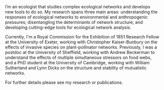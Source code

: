 &nbsp;

I’m an ecologist that studies complex ecological networks and develops new tools to do so. My research spans three main areas: understanding the responses of ecological networks to environmental and anthropogenic pressures; disentangling the determinants of network structure; and developing cutting-edge tools for ecological network analysis. 

Currently, I'm a Royal Commission for the Exhibition of 1851 Research Fellow at the University of Exeter, working with Christopher Kaiser-Bunbury on the effects of invasive species on plant-pollinator networks. Previously, I was a postdoc at the University of Sheffield, working with Andrew Beckerman to understand the effects of multiple simultaneous stressors on food webs, and a PhD student at the University of Cambridge, working with William Sutherland and Lynn Dicks on the structure and stability of mutualistic networks.

For further details please see my research or publications.
